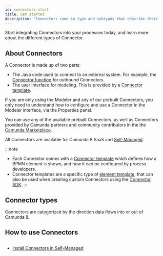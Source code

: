 ```yaml
---
id: connectors-start
title: Get started
description: "Connectors come in type and subtypes that describe their functionality."
---
```


Start integrating Connectors into your processes today, and learn more about the different types of Connector.

## About Connectors

A Connector is made up of two parts:

- The Java code used to connect to an external system. For example, the [Connector function](/components/connectors/custom-built-connectors/connector-sdk.md#outbound-connector-runtime-logic) for outbound Connectors.
- The user interface for modeling. This is provided by a [Connector template](manage-connector-templates.md).

If you are only using the Modeler and any of our prebuilt Connectors, you only need to understand how to configure and use a Connector in the Modeler interface, via the Properties panel.

You can use any of the available prebuilt Connectors, as well as Connectors provided by Camunda partners and community contributors in the the [Camunda Marketplace](/components/modeler/web-modeler/camunda-marketplace.md).

All Connectors are available for Camunda 8 SaaS and [Self-Managed](/self-managed/connectors-deployment/install-and-start.md).

:::note

- Each Connector comes with a [Connector template](manage-connector-templates.md) which defines how a BPMN element is shown, and how it can be configured by process developers.
- Connector templates are a specific type of [element template](/components/modeler/desktop-modeler/element-templates/about-templates.md), that can also be used when creating custom Connectors using the [Connector SDK](./custom-built-connectors/connector-sdk.md).
  :::

## Connector types

Connectors are categorized by the direction data flows into or out of Camunda 8.

## How to use Connectors

##

- [Install Connectors in Self-Managed](/self-managed/connectors-deployment/install-and-start.md)
